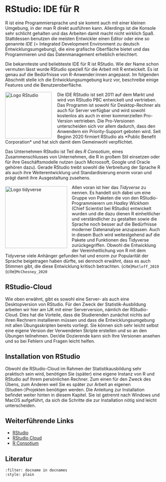 # RStudio: IDE für R

R ist eine Programmiersprache und sie kommt auch mit einer kleinen Umgebung, in der man R direkt ausführen kann. Allerdings ist die Konsole sehr schlicht gehalten und das Arbeiten damit macht nicht wirklich Spaß. Stattdessen benutzen die meisten Entwickler einen Editor oder eine so genannte *IDE* (= Integrated Development Environment zu deutsch Entwicklungsumgebung), die eine grafische Oberfläche bietet und das Programmieren und das Datenmanagement erheblich erleichtert.

Die bekannteste und beliebteste IDE für R ist RStudio.
Wie der Name schon vermuten lässt wurde RStudio speziell für die Arbeit mit R entwickelt. Es ist genau auf die Bedürfnisse von R-Anwender:innen angepasst. Im folgenden Abschnitt stelle ich die Entwicklungsumgebung kurz vor, beschreibe einige Features und die Benutzeroberfläche.

<img src="https://upload.wikimedia.org/wikipedia/commons/d/d0/RStudio_logo_flat.svg" alt="Logo RStudio" width="150px" align="left" style="border-right:15px solid white"> 
Die IDE RStudio ist seit 2011 auf dem Markt und wird von RStudio PBC entwickelt und vertrieben. 
Das Programm ist sowohl für Desktop-Rechner als auch für Server verfügbar und wird sowohl kostenlos als auch in einer kommerziellen Pro-Version vertrieben. 
Die Pro-Versionen unterscheiden sich vor allem dadurch, dass den Anwendern ein Priority-Support geboten wird.
Seit Beginn 2020 firmiert RStudio als *Public Benefit Corporation* und hat sich damit dem Gemeinwohl verpflichtet.

Das Unternehmen RStudio ist Teil des *R Consotium*, eines Zusammenschlusses von Unternehmen, die R in großem Stil einsetzen oder für ihre Geschäftsmodelle nutzen (auch Microosoft, Google und Oracle gehören dazu). 
Gerade RStudio treibt sowohl die Verbreitung der Sprache R als auch ihre Weiterentwicklung und Standardisierung enorm voran und prägt damit ihre Ausgestaltung zusehens. 

<img src="https://www.tidyverse.org/images/tidyverse-default.png" alt="Logo tidyverse" width="200px" align="left" style="margin-right:15px;margin-top:5px"> Allen voran ist hier das *Tidyverse* zu nennen. Es handelt sich dabei um eine Gruppe von Paketen die von den RStudio-Programmierern um *Hadley Wickham* (Chief Scientist bei RStudio) entwickelt wurden und die dazu dienen R einheitlicher und verständlicher zu gestalten sowie die Sprache noch besser auf die Bedürfnisse moderner Datenanalyse anzupassen. Auch in diesem Buch wird weitestgehend auf die Pakete und Funktionen des Tidyverse zurückgegriffen.
Obwohl die Entwicklung der Vereinheitlichung von R mit dem Tidyverse viele Anhänger gefunden hat und enorm zur Popularität der Sprache beigetragen haben dürfte, sei dennoch erwähnt, dass es auch Stimmen gibt, die diese Entwicklung kritisch betrachten. {cite}`Matloff_2019` {cite}`McChesney_2020`


## RStudio-Cloud
Wie oben erwähnt, gibt es sowohl eine Server- als auch eine Desktopversion von RStudio. 
Für den Zweck der Statistik-Ausbildung arbeiten wir hier am IJK mit einer Serverversion, nämlich der RStudio-Cloud.
Dies hat die Vorteile, dass die Studierenden zunächst nichts auf ihren Rechnern installieren müssen und dass die Entwicklungsumgebung mit allen Übungsskripten bereits vorliegt. 
Sie können sich sehr leicht selbst eine eigene Version der Verwendeten Skripte erstellen und so an den Übungen teilnehmen.
Der/die Dozierende kann sich Ihre Versionen ansehen und so bei Fehlern und Fragen leicht helfen.


## Installation von RStudio
Obwohl die RStudio-Cloud im Rahmen der Statistikausbildung sehr praktisch sein wird, benötigen Sie (später) eine eigene Instanz von R und RStudio auf Ihrem persönlichen Rechner. Zum einen für den Zweck des Übens, zum Anderen weil Sie es später zur Arbeit an eigenen (Studien-)Projekten benötigen werden.
Die Anleitung zur Installation befindet weiter hinten in diesem Kapitel. 
Sie ist getrennt nach Windows und MacOS aufgeführt, da sich die Schritte die zur Installation nötig sind leicht unterscheiden.


## Weiterführende Links
- [RStudio](https://rstudio.com/)
- [RStudio Cloud](https://rstudio.cloud/)
- [R Consotium](https://www.r-consortium.org/)

## Literatur
```{bibliography} ../../_bibliography/references.bib
:filter: docname in docnames
:style: plain
```
